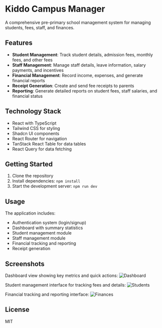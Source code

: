 
# Kiddo Campus Manager

A comprehensive pre-primary school management system for managing students, fees, staff, and finances.

## Features

- **Student Management**: Track student details, admission fees, monthly fees, and other fees
- **Staff Management**: Manage staff details, leave information, salary payments, and incentives
- **Financial Management**: Record income, expenses, and generate financial reports
- **Receipt Generation**: Create and send fee receipts to parents
- **Reporting**: Generate detailed reports on student fees, staff salaries, and financial status

## Technology Stack

- React with TypeScript
- Tailwind CSS for styling
- Shadcn UI components
- React Router for navigation
- TanStack React Table for data tables
- React Query for data fetching

## Getting Started

1. Clone the repository
2. Install dependencies: `npm install`
3. Start the development server: `npm run dev`

## Usage

The application includes:

- Authentication system (login/signup)
- Dashboard with summary statistics
- Student management module
- Staff management module
- Financial tracking and reporting
- Receipt generation

## Screenshots

Dashboard view showing key metrics and quick actions:
![Dashboard](path/to/dashboard-screenshot.png)

Student management interface for tracking fees and details:
![Students](path/to/students-screenshot.png)

Financial tracking and reporting interface:
![Finances](path/to/finances-screenshot.png)

## License

MIT
